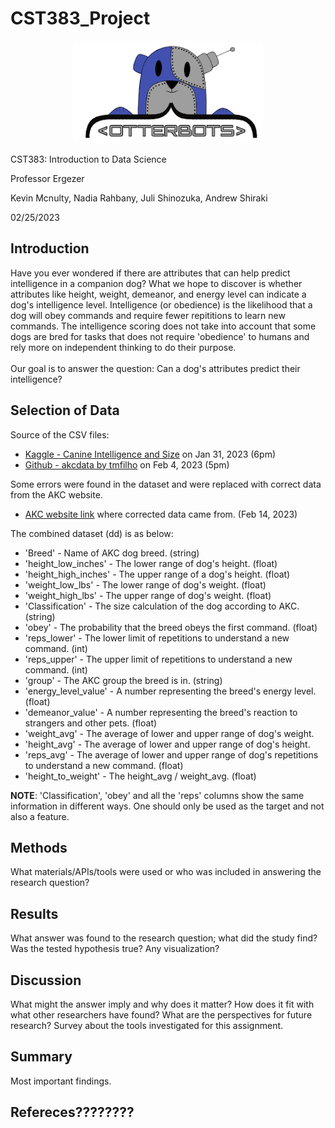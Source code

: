 # CST383_Project
<p align="center">
<img src="/images/otterbots_logo.png" />
<p>



CST383: Introduction to Data Science

Professor Ergezer

Kevin Mcnulty, Nadia Rahbany, Juli Shinozuka, Andrew Shiraki

02/25/2023
  
## Introduction
Have you ever wondered if there are attributes that can help predict intelligence in a companion dog? What we hope to discover is whether attributes like height, weight, demeanor, and energy level can indicate a dog's intelligence level. Intelligence (or obedience) is the likelihood that a dog will obey commands and require fewer repititions to learn new commands. The intelligence scoring does not take into account that some dogs are bred for tasks that does not require 'obedience' to humans and rely more on independent thinking to do their purpose.<br><br>
Our goal is to answer the question: Can a dog's attributes predict their intelligence?<br>

## Selection of Data
Source of the CSV files:

*   [Kaggle - Canine Intelligence and Size](https://www.kaggle.com/datasets/thedevastator/canine-intelligence-and-size?select=AKC+Breed+Info.csv) on Jan 31, 2023 (6pm)
*   [Github - akcdata by tmfilho](https://github.com/tmfilho/akcdata) on Feb 4, 2023 (5pm)

Some errors were found in the dataset and were replaced with correct data from the AKC website.
*   [AKC website link](https://www.akc.org) where corrected data came from. (Feb 14, 2023)

The combined dataset (dd) is as below:
*   'Breed' - Name of AKC dog breed. (string)
*   'height_low_inches' - The lower range of dog's height. (float)
*   'height_high_inches' - The upper range of a dog's height. (float)
*   'weight_low_lbs' - The lower range of dog's weight. (float)
*   'weight_high_lbs' - The upper range of dog's weight. (float)
*   'Classification' - The size calculation of the dog according to AKC. (string)
*   'obey' - The probability that the breed obeys the first command. (float)
*   'reps_lower' - The lower limit of repetitions to understand a new command. (int)
*   'reps_upper' - The upper limit of repetitions to understand a new command. (int)
*   'group' - The AKC group the breed is in. (string)
*   'energy_level_value' - A number representing the breed's energy level. (float)
*   'demeanor_value' - A number representing the breed's reaction to strangers and other pets. (float)
*   'weight_avg' - The average of lower and upper range of dog's weight.
*   'height_avg' - The average of lower and upper range of dog's height.
*   'reps_avg' - The average of lower and upper range of dog's repetitions to understand a new command.  (float)
*   'height_to_weight' - The height_avg / weight_avg.  (float)

**NOTE**: 'Classification', 'obey' and all the 'reps' columns show the same information in different ways.  One should only be used as the target and not also a feature.

## Methods

What materials/APIs/tools were used or who was included in answering the research question?

## Results

What answer was found to the research question; what did the study find?  Was the tested hypothesis true?  Any visualization?

## Discussion

What might the answer imply and why does it matter?  How does it fit with what other researchers have found?  What are the perspectives for future research?  Survey about the tools investigated for this assignment.

## Summary

Most important findings.

## Refereces????????


